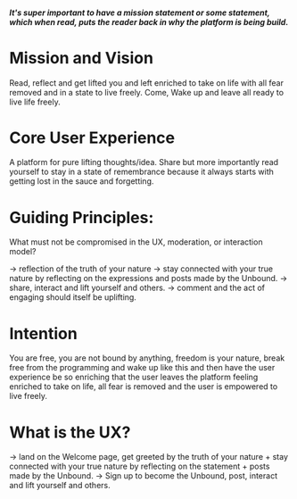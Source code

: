 ##### It's super important to have a mission statement or some statement, which when read, puts the reader back in why the platform is being build.

# Mission and Vision

Read, reflect and get lifted you and left enriched to take on life with all fear removed and in a state to live freely.
Come, Wake up and leave all ready to live life freely.

# Core User Experience

A platform for pure lifting thoughts/idea. Share but more importantly read yourself to stay in a state of remembrance because it always starts with getting lost in the sauce and forgetting.

# Guiding Principles:

What must not be compromised in the UX, moderation, or interaction model?

-> reflection of the truth of your nature
-> stay connected with your true nature by reflecting on the expressions and posts made by the Unbound.
-> share, interact and lift yourself and others.
-> comment and the act of engaging should itself be uplifting.

# Intention

You are free, you are not bound by anything, freedom is your nature, break free from the programming and wake up like this and then have the user experience be so enriching that the user leaves the platform feeling enriched to take on life, all fear is removed and the user is empowered to live freely.

# What is the UX?

-> land on the Welcome page, get greeted by the truth of your nature + stay connected with your true nature by reflecting on the statement + posts made by the Unbound.
-> Sign up to become the Unbound, post, interact and lift yourself and others.
